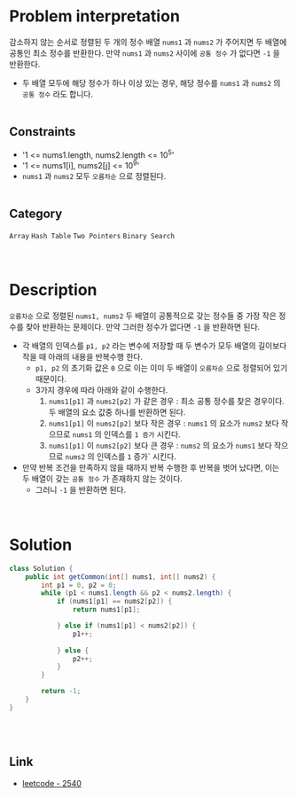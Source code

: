 # Problem interpretation
감소하지 않는 순서로 정렬된 두 개의 정수 배열 `nums1` 과 `nums2` 가 주어지면 두 배열에 공통인 최소 정수를 반환한다. 만약 `nums1` 과 `nums2` 사이에 `공통 정수` 가 없다면 `-1` 을 반환한다.
- 두 배열 모두에 해당 정수가 하나 이상 있는 경우, 해당 정수를 `nums1` 과 `nums2` 의 `공통 정수` 라도 합니다. 
<br/><br/>

## Constraints
- '1 <= nums1.length, nums2.length <= 10<sup>5</sup>'
- '1 <= nums1[i], nums2[j] <= 10<sup>9</sup>'
- `nums1` 과 `nums2` 모두 `오름차순` 으로 정렬된다.
<br/><br/>

## Category
`Array` `Hash Table` `Two Pointers` `Binary Search`
<br/><br/><br/>

# Description
`오름차순` 으로 정렬된 `nums1, nums2` 두 배열이 공통적으로 갖는 정수들 중 가장 작은 정수를 찾아 반환하는 문제이다. 만약 그러한 정수가 없다면 `-1` 을 반환하면 된다.
- 각 배열의 인덱스를 `p1, p2` 라는 변수에 저장할 때 두 변수가 모두 배열의 길이보다 작을 때 아래의 내용을 반복수행 한다.
    - `p1, p2` 의 초기화 값은 `0` 으로 이는 이미 두 배열이 `오름차순` 으로 정렬되어 있기 때문이다.
    - 3가지 경우에 따라 아래와 같이 수행한다.
        1. `nums1[p1]` 과 `nums2[p2]` 가 같은 경우 : 최소 공통 정수를 찾은 경우이다. 두 배열의 요소 값중 하나를 반환하면 된다.
        2. `nums1[p1]` 이 `nums2[p2]` 보다 작은 경우 : `nums1` 의 요소가 `nums2` 보다 작으므로 `nums1` 의 인덱스를 `1 증가` 시킨다.
        3. `nums1[p1]` 이 `nums2[p2]` 보다 큰 경우 : `nums2` 의 요소가 `nums1` 보다 작으므로 `nums2` 의 인덱스를 `1` 증가` 시킨다.
- 만약 반복 조건을 만족하지 않을 때까지 반복 수행한 후 반복을 벗어 났다면, 이는 두 배열이 갖는 `공통 정수` 가 존재하지 않는 것이다.
    - 그러니 `-1` 을 반환하면 된다.
<br/><br/><br/>

# Solution
```java
class Solution {
    public int getCommon(int[] nums1, int[] nums2) {
        int p1 = 0, p2 = 0;
        while (p1 < nums1.length && p2 < nums2.length) {
            if (nums1[p1] == nums2[p2]) {
                return nums1[p1];

            } else if (nums1[p1] < nums2[p2]) {
                p1++;
                
            } else {
                p2++;
            }
        }

        return -1;
    }
}
```
<br/><br/>

## Link
- [leetcode - 2540](https://leetcode.com/problems/minimum-common-value/description/)